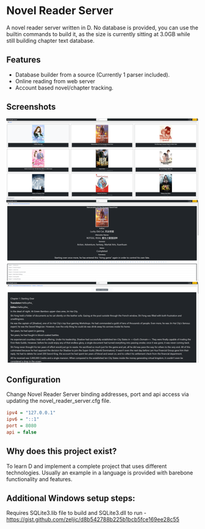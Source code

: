 # Novel Reader Server
 A novel reader server written in D. No database is provided, you can use the builtin commands to build it, as the size is currently sitting at 3.0GB while still building chapter text database.

## Features

* Database builder from a source (Currently 1 parser included).
* Online reading from web server
* Account based novel/chapter tracking.

## Screenshots
![screenshots of NRS](./.github/screenshots/NRS_Novels_Page.png)
![screenshots of NRS](./.github/screenshots/NRS_Novel_Page.png)
![screenshots of NRS](./.github/screenshots/NRS_Chapter_Page.png)

## Configuration
Change Novel Reader Server binding addresses, port and api access via updating the novel_reader_server.cfg file.
```cfg
ipv4 = "127.0.0.1"
ipv6 = "::1"
port = 8080
api = false
```
 
## Why does this project exist?
 To learn D and implement a complete project that uses different technologies. Usually an example in a language is provided with barebone functionality and features.

## Additional Windows setup steps:
 Requires SQLite3.lib file to build and SQLite3.dll to run - https://gist.github.com/zeljic/d8b542788b225b1bcb5fce169ee28c55
